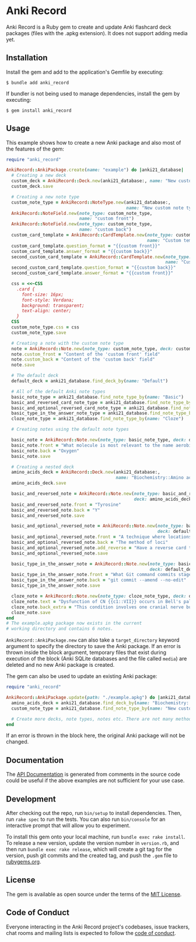 # Anki Record

Anki Record is a Ruby gem to create and update Anki flashcard deck packages (files with the .apkg extension). It does not support adding media yet.

## Installation

Install the gem and add to the application's Gemfile by executing:

    $ bundle add anki_record

If bundler is not being used to manage dependencies, install the gem by executing:

    $ gem install anki_record

## Usage

This example shows how to create a new Anki package and also most of the features of the gem:

```ruby
require "anki_record"

AnkiRecord::AnkiPackage.create(name: "example") do |anki21_database|
  # Creating a new deck
  custom_deck = AnkiRecord::Deck.new(anki21_database:, name: "New custom deck")
  custom_deck.save

  # Creating a new note type
  custom_note_type = AnkiRecord::NoteType.new(anki21_database:,
                                              name: "New custom note type")
  AnkiRecord::NoteField.new(note_type: custom_note_type,
                            name: "custom front")
  AnkiRecord::NoteField.new(note_type: custom_note_type,
                            name: "custom back")
  custom_card_template = AnkiRecord::CardTemplate.new(note_type: custom_note_type,
                                                      name: "Custom template 1")
  custom_card_template.question_format = "{{custom front}}"
  custom_card_template.answer_format = "{{custom back}}"
  second_custom_card_template = AnkiRecord::CardTemplate.new(note_type: custom_note_type,
                                                             name: "Custom template 2")
  second_custom_card_template.question_format = "{{custom back}}"
  second_custom_card_template.answer_format = "{{custom front}}"

  css = <<~CSS
    .card {
      font-size: 16px;
      font-style: Verdana;
      background: transparent;
      text-align: center;
    }
  CSS
  custom_note_type.css = css
  custom_note_type.save

  # Creating a note with the custom note type
  note = AnkiRecord::Note.new(note_type: custom_note_type, deck: custom_deck)
  note.custom_front = "Content of the 'custom front' field"
  note.custom_back = "Content of the 'custom back' field"
  note.save

  # The default deck
  default_deck = anki21_database.find_deck_by(name: "Default")

  # All of the default Anki note types
  basic_note_type = anki21_database.find_note_type_by(name: "Basic")
  basic_and_reversed_card_note_type = anki21_database.find_note_type_by(name: "Basic (and reversed card)")
  basic_and_optional_reversed_card_note_type = anki21_database.find_note_type_by(name: "Basic (optional reversed card)")
  basic_type_in_the_answer_note_type = anki21_database.find_note_type_by(name: "Basic (type in the answer)")
  cloze_note_type = anki21_database.find_note_type_by(name: "Cloze")

  # Creating notes using the default note types

  basic_note = AnkiRecord::Note.new(note_type: basic_note_type, deck: default_deck)
  basic_note.front = "What molecule is most relevant to the name aerobic exercise?"
  basic_note.back = "Oxygen"
  basic_note.save

  # Creating a nested deck
  amino_acids_deck = AnkiRecord::Deck.new(anki21_database:,
                                          name: "Biochemistry::Amino acids")
  amino_acids_deck.save

  basic_and_reversed_note = AnkiRecord::Note.new(note_type: basic_and_reversed_card_note_type,
                                                 deck: amino_acids_deck)
  basic_and_reversed_note.front = "Tyrosine"
  basic_and_reversed_note.back = "Y"
  basic_and_reversed_note.save

  basic_and_optional_reversed_note = AnkiRecord::Note.new(note_type: basic_and_optional_reversed_card_note_type,
                                                          deck: default_deck)
  basic_and_optional_reversed_note.front = "A technique where locations along a route are memorized and associated with ideas"
  basic_and_optional_reversed_note.back = "The method of loci"
  basic_and_optional_reversed_note.add_reverse = "Have a reverse card too"
  basic_and_optional_reversed_note.save

  basic_type_in_the_answer_note = AnkiRecord::Note.new(note_type: basic_type_in_the_answer_note_type,
                                                       deck: default_deck)
  basic_type_in_the_answer_note.front = "What Git command commits staged changes by changing the previous commit without editing the commit message?"
  basic_type_in_the_answer_note.back = "git commit --amend --no-edit"
  basic_type_in_the_answer_note.save

  cloze_note = AnkiRecord::Note.new(note_type: cloze_note_type, deck: default_deck)
  cloze_note.text = "Dysfunction of CN {{c1::VII}} occurs in Bell's palsy"
  cloze_note.back_extra = "This condition involves one cranial nerve but can have myriad neurological symptoms"
  cloze_note.save
end
# The example.apkg package now exists in the current
# working directory and contains 6 notes.

```

`AnkiRecord::AnkiPackage.new` can also take a `target_directory` keyword argument to specify the directory to save the Anki package. If an error is thrown inside the block argument, temporary files that exist during execution of the block (Anki SQLite databases and the file called `media`) are deleted and no new Anki package is created.

The gem can also be used to update an existing Anki package:

```ruby
require "anki_record"

AnkiRecord::AnkiPackage.update(path: "./example.apkg") do |anki21_database|
  amino_acids_deck = anki21_database.find_deck_by(name: "Biochemistry::Amino acids")
  custom_note_type = anki21_database.find_note_type_by(name: "New custom note type")

  # Create more decks, note types, notes etc. There are not many methods that would be useful here for finding and updating notes yet.
end
```

If an error is thrown in the block here, the original Anki package will not be changed.

## Documentation

The [API Documentation](https://kylerego.github.io/anki_record_docs) is generated from comments in the source code could be useful if the above examples are not sufficient for your use case.

## Development

After checking out the repo, run `bin/setup` to install dependencies. Then, run `rake spec` to run the tests. You can also run `bin/console` for an interactive prompt that will allow you to experiment.

To install this gem onto your local machine, run `bundle exec rake install`. To release a new version, update the version number in `version.rb`, and then run `bundle exec rake release`, which will create a git tag for the version, push git commits and the created tag, and push the `.gem` file to [rubygems.org](https://rubygems.org).

<!-- ## Contributing

Bug reports and pull requests are welcome on GitHub at https://github.com/KyleRego/anki_record. This project is intended to be a safe, welcoming space for collaboration, and contributors are expected to adhere to the [code of conduct](https://github.com/KyleRego/anki_record/blob/master/CODE_OF_CONDUCT.md). -->

## License

The gem is available as open source under the terms of the [MIT License](https://opensource.org/licenses/MIT).

## Code of Conduct

Everyone interacting in the Anki Record project's codebases, issue trackers, chat rooms and mailing lists is expected to follow the [code of conduct](https://github.com/KyleRego/anki_record/blob/main/CODE_OF_CONDUCT.md).
